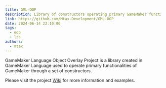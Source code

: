```yaml
---
title: GML-OOP
description: Library of constructors operating primary GameMaker functionalities.
link: https://github.com/Mtax-Development/GML-OOP
date: 2024-06-14 22:10:00
tags:
  - oop
  - lts
authors:
  - mtax
---
```


GameMaker Language Object Overlay Project is a library created in GameMaker Language used to operate primary functionalities of GameMaker through a set of constructors.

Please visit the project [Wiki](https://github.com/Mtax-Development/GML-OOP/wiki) for more information and examples.